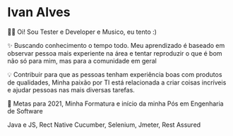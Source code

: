 # Ivan Alves



🖖🏼 Oi! Sou Tester e Developer e Musico, eu tento :)

✨ Buscando conhecimento o tempo todo. Meu aprendizado é baseado em observar pessoa mais experiente na área e tentar reproduzir o que é bom não só para mim, mas para a comunidade em geral 

💡 Contribuir para que as pessoas tenham experiência boas com produtos de qualidades, Minha paixão por TI está relacionada a criar coisas incríveis e ajudar pessoas nas mais diversas tarefas.

 🔭 Metas para 2021, Minha Formatura e início da minha Pós em Engenharia de Software

Java e JS, Rect Native
Cucumber, Selenium, Jmeter, Rest Assured
